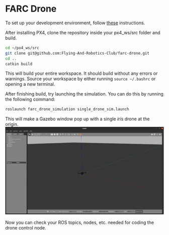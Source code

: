 # FARC Drone

To set up your development environment, follow [these](docs/Installation.md) instructions.

After installing PX4, clone the repository inside your px4_ws/src folder and build.
```bash
cd ~/px4_ws/src
git clone git@github.com:Flying-And-Robotics-Club/farc-drone.git
cd ..
catkin build
```
This will build your entire workspace. It should build without any errors or warnings. Source your workspace by either running ```source ~/.bashrc``` or opening a new terminal.

After finishing build, try launching the simulation. You can do this by running the following command:
```bash
roslaunch farc_drone_simulation single_drone_sim.launch
```
This will make a Gazebo window pop up with a single _iris_ drone at the origin.
![iris](assets/pictures/gazebo_iris.png)

Now you can check your ROS topics, nodes, etc. needed for coding the drone control node.